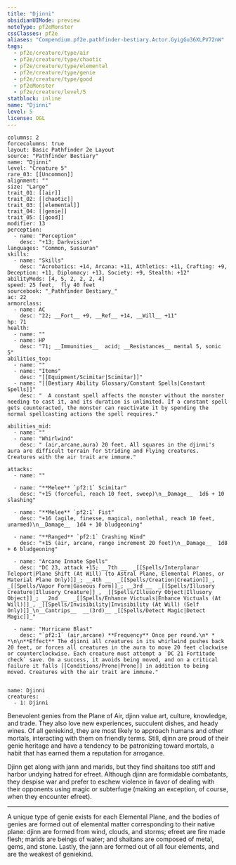 ```yaml
---
title: "Djinni"
obsidianUIMode: preview
noteType: pf2eMonster
cssClasses: pf2e
aliases: "Compendium.pf2e.pathfinder-bestiary.Actor.GyigGu36XLPV72nW" 
tags:
  - pf2e/creature/type/air
  - pf2e/creature/type/chaotic
  - pf2e/creature/type/elemental
  - pf2e/creature/type/genie
  - pf2e/creature/type/good
  - pf2eMonster
  - pf2e/creature/level/5
statblock: inline
name: "Djinni"
level: 5
license: OGL
---
```


```statblock
columns: 2
forcecolumns: true
layout: Basic Pathfinder 2e Layout
source: "Pathfinder Bestiary"
name: "Djinni"
level: "Creature 5"
rare_03: [[Uncommon]]
alignment: ""
size: "Large"
trait_01: [[air]]
trait_02: [[chaotic]]
trait_03: [[elemental]]
trait_04: [[genie]]
trait_05: [[good]]
modifier: 13
perception:
  - name: "Perception"
    desc: "+13; Darkvision"
languages: "Common, Sussuran"
skills:
  - name: "Skills"
    desc: "Acrobatics: +14, Arcana: +11, Athletics: +11, Crafting: +9, Deception: +11, Diplomacy: +13, Society: +9, Stealth: +12"
abilityMods: [4, 5, 2, 2, 2, 4]
speed: 25 feet,  fly 40 feet
sourcebook: "_Pathfinder Bestiary_"
ac: 22
armorclass:
  - name: AC
    desc: "22; __Fort__ +9, __Ref__ +14, __Will__ +11"
hp: 71
health:
  - name: ""
  - name: HP
    desc: "71; __Immunities__  acid; __Resistances__ mental 5, sonic 5"
abilities_top:
  - name: ""
  - name: "Items"
    desc: "[[Equipment/Scimitar|Scimitar]]"
  - name: "[[Bestiary Ability Glossary/Constant Spells|Constant Spells]]"
    desc: "  A constant spell affects the monster without the monster needing to cast it, and its duration is unlimited. If a constant spell gets counteracted, the monster can reactivate it by spending the normal spellcasting actions the spell requires."

abilities_mid:
  - name: ""
  - name: "Whirlwind"
    desc: " (air,arcane,aura) 20 feet. All squares in the djinni's aura are difficult terrain for Striding and Flying creatures. Creatures with the air trait are immune."

attacks:
  - name: ""

  - name: "**Melee** `pf2:1` Scimitar"
    desc: "+15 (forceful, reach 10 feet, sweep)\n__Damage__  1d6 + 10 slashing"

  - name: "**Melee** `pf2:1` Fist"
    desc: "+16 (agile, finesse, magical, nonlethal, reach 10 feet, unarmed)\n__Damage__  1d4 + 10 bludgeoning"

  - name: "**Ranged** `pf2:1` Crashing Wind"
    desc: "+15 (air, arcane, range increment 20 feet)\n__Damage__  1d8 + 6 bludgeoning"

  - name: "Arcane Innate Spells"
    desc: "DC 23, attack +15; __7th __  _[[Spells/Interplanar Teleport|Plane Shift (At Will) (to Astral Plane, Elemental Planes, or Material Plane Only)]]_; __4th __  _[[Spells/Creation|Creation]]_, _[[Spells/Vapor Form|Gaseous Form]]_; __3rd __  _[[Spells/Illusory Creature|Illusory Creature]]_, _[[Spells/Illusory Object|Illusory Object]]_; __2nd __  _[[Spells/Enhance Victuals|Enhance Victuals (At Will)]]_, _[[Spells/Invisibility|Invisibility (At Will) (Self Only)]]_\n__Cantrips__  __(3rd)__ _[[Spells/Detect Magic|Detect Magic]]_"

  - name: "Hurricane Blast"
    desc: "`pf2:1` (air,arcane) **Frequency** Once per round.\n* * *\n\n**Effect** The djinni all creatures in its whirlwind pushes back 20 feet, or forces all creatures in the aura to move 20 feet clockwise or counterclockwise. Each creature must attempt a `DC 21 Fortitude check` save. On a success, it avoids being moved, and on a critical failure it falls [[Conditions/Prone|Prone]] in addition to being moved. Creatures with the air trait are immune."
 
```

```encounter-table
name: Djinni
creatures:
  - 1: Djinni
```



Benevolent genies from the Plane of Air, djinn value art, culture, knowledge, and trade. They also love new experiences, succulent dishes, and heady wines. Of all geniekind, they are most likely to approach humans and other mortals, interacting with them on friendly terms. Still, djinn are proud of their genie heritage and have a tendency to be patronizing toward mortals, a habit that has earned them a reputation for arrogance.

Djinn get along with jann and marids, but they find shaitans too stiff and harbor undying hatred for efreet. Although djinn are formidable combatants, they despise war and prefer to eschew violence in favor of dealing with their opponents using magic or subterfuge (making an exception, of course, when they encounter efreet).

* * *

A unique type of genie exists for each Elemental Plane, and the bodies of genies are formed out of elemental matter corresponding to their native plane: djinn are formed from wind, clouds, and storms; efreet are fire made flesh; marids are beings of water; and shaitans are composed of metal, gems, and stone. Lastly, the jann are formed out of all four elements, and are the weakest of geniekind.
